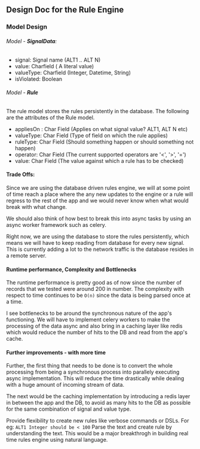 ## Design Doc for the Rule Engine

### Model Design


###### Model - **SignalData**:


- signal: Signal name (ALT1 .. ALT N)
- value: Charfield ( A literal value)
- valueType: Charfield (Integer, Datetime, String)
- isViolated: Boolean


###### Model - **Rule**

The rule model stores the rules persistently in the database. The following are the attributes of the Rule model.

- appliesOn : Char Field (Applies on what signal value? ALT1, ALT N etc)
- valueType: Char Field (Type of field on which the rule applies)
- ruleType: Char Field (Should something happen or should something not happen)
- operator: Char Field (The current supported operators are '<', '>', '=')
- value: Char Field (The value against which a rule has to be checked)


#### Trade Offs:

Since we are using the database driven rules engine, we will at some point of time reach a place where the any new updates to the engine or a rule will regress to the rest of the app and we would never know when what would break with what change.

We should also think of how best to break this into async tasks by using an async worker framework such as celery.

Right now, we are using the database to store the rules persistently, which means we will have to keep reading from database for every new signal. This is currently adding a lot to the network traffic is the database resides in a remote server.


#### Runtime performance, Complexity and Bottlenecks

The runtime performance is pretty good as of now since the number of records that we tested were around 200 in number.
The complexity with respect to time continues to be `O(n)` since the data is being parsed once at a time.

I see bottlenecks to be around the synchronous nature of the app's functioning. We will have to implement celery workers to make the processing of the data async and also bring in a caching layer like redis which would reduce the number of hits to the DB and read from the app's cache.

#### Further improvements - with more time

Further, the first thing that needs to be done is to convert the whole processing from being a synchronous process into parallely executing async implementation.
This will reduce the time drastically while dealing with a huge amount of incoming stream of data.

The next would be the caching implementation by introducing a redis layer in between the app and the DB, to avoid as many hits to the DB as possible for the same combination of signal and value type.

Provide flexibility to create new rules like verbose commands or DSLs.
For eg: `ALT1 Integer should be < 100`
Parse the text and create rule by understanding the text. This would be a major breakthrogh in building real time rules engine using natural language.
 
 
